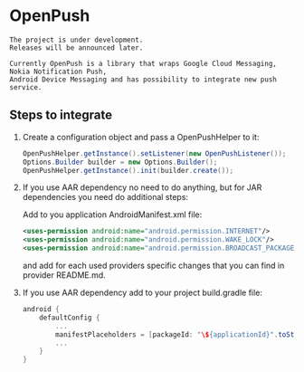 OpenPush
========
    The project is under development.
    Releases will be announced later.

    Currently OpenPush is a library that wraps Google Cloud Messaging, Nokia Notification Push,
    Android Device Messaging and has possibility to integrate new push service.

Steps to integrate
------------------

1. Create a configuration object and pass a OpenPushHelper to it:

    ````java
    OpenPushHelper.getInstance().setListener(new OpenPushListener());
    Options.Builder builder = new Options.Builder();
    OpenPushHelper.getInstance().init(builder.create());
    ````

2. If you use AAR dependency no need to do anything, but for JAR dependencies you need do additional steps:

    Add to you application AndroidManifest.xml file:

    ````xml
    <uses-permission android:name="android.permission.INTERNET"/>
    <uses-permission android:name="android.permission.WAKE_LOCK"/>
    <uses-permission android:name="android.permission.BROADCAST_PACKAGE_REMOVED"/>
    ````

    and add for each used providers specific changes that you can find in provider README.md.
   
3. If you use AAR dependency add to your project build.gradle file:

    ````groovy
    android {
        defaultConfig {
            ...
            manifestPlaceholders = [packageId: "\${applicationId}".toString()]
            ...
        }
    }
    ````